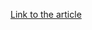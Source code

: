 [Link to the article](https://www.reversinglabs.com/blog/vmconnect-malicious-pypi-packages-imitate-popular-open-source-modules)
